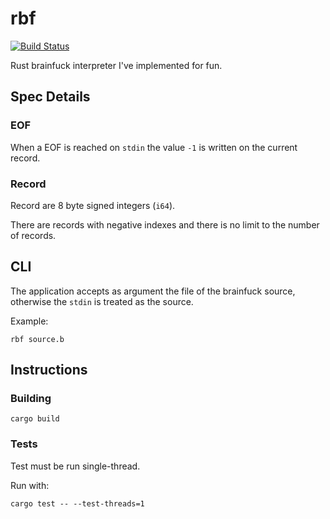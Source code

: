 # rbf

[![Build Status](https://travis-ci.org/Ross65536/rbf.svg?branch=master)](https://travis-ci.org/Ross65536/rbf)


Rust brainfuck interpreter I've implemented for fun.

## Spec Details

### EOF

When a EOF is reached on `stdin` the value `-1` is written on the current record.

### Record

Record are 8 byte signed integers (`i64`). 

There are records with negative indexes and there is no limit to the number of records.

## CLI 

The application accepts as argument the file of the brainfuck source, otherwise the `stdin` is treated as the source.

Example:

    rbf source.b

## Instructions

### Building 

    cargo build

### Tests

Test must be run single-thread.

Run with:

    cargo test -- --test-threads=1

